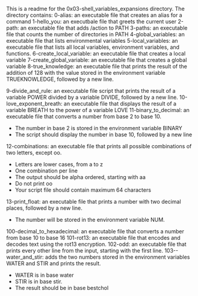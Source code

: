 This is a readme for the 0x03-shell_variables_expansions directory.
The directory contains:
0-alias: an executable file that creates an alias for a command
1-hello_you: an executbale file that greets the current user
2-path: an executable file that adds /action to PATH
3-paths: an executable file that counts the number of directories in PATH
4-global_variables: an executable file that lists environmental variables
5-local_variables: an executable file that lists all local variables, environment variables, and functions.
6-create_local_variable: an executable file that creates a local variable
7-create_global_variable: an executable file that creates a global variable
8-true_knowledge: an executable file that prints the result of the addition of 128 with the value stored in the environment variable            TRUEKNOWLEDGE, followed by a new line.

9-divide_and_rule: an executable file script that prints the result of a variable POWER divided by a variable DIVIDE, followed by a new line.
10-love_exponent_breath: an executable file that displays the result of a variable BREATH to the power of a variable LOVE
11-binary_to_decimal: an executable file that converts a number from base 2 to base 10.
- The number in base 2 is stored in the environment variable BINARY
- The script should display the number in base 10, followed by a new line

12-combinations: an executable file that prints all possible combinations of two letters, except oo.
- Letters are lower cases, from a to z
- One combination per line
- The output should be alpha ordered, starting with aa
- Do not print oo
- Your script file should contain maximum 64 characters

13-print_float: an executable file that prints a number with two decimal places, followed by a new line.
- The number will be stored in the environment variable NUM.

100-decimal_to_hexadecimal: an executable file that converts a number from base 10 to base 16
101-rot13: an executable file that encodes and decodes text using the rot13 encryption.
102-odd: an executable file that prints every other line from the input, starting with the first line.
103--water_and_stir:  adds the two numbers stored in the environment variables WATER and STIR and prints the result.
- WATER is in base water
- STIR is in base stir.
- The result should be in base bestchol
